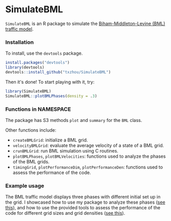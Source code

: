 # SimulateBML
`SimulateBML` is an R package to simulate the [Biham-Middleton-Levine (BML) traffic model](https://en.wikipedia.org/wiki/Biham%E2%80%93Middleton%E2%80%93Levine_traffic_model).

### Installation

To install, use the `devtools` package.

```R
install.packages("devtools")
library(devtools)
devtools::install_github("txzhou/SimulateBML")
```

Then it's done!
To start playing with it, try:
```R
library(SimulateBML)
SimulateBML::plotBMLPhases(density = .3)
```

### Functions in NAMESPACE

The package has S3 methods `plot` and `summary` for the `BML` class.

Other functions include:

* `createBMLGrid`: initialize a BML grid.
* `velocityBMLGrid`: evaluate the average velocity of a state of a BML grid.
* `crunBMLGrid`: run BML simulation using C routines.
* `plotBMLPhases`, `plotBMLVelocities`: functions used to analyze the phases of the BML grids.
* `timingGrid`, `plotPerformanceDim`, `plotPerformanceDen`: functions used to assess the performance of the code.

### Example usage

The BML traffic model displays three phases with different initial set up in the grid.
I showcased how to use my package to analyze these phases ([see this](./vignettes/Phases.pdf)), and how to use the provided tools to assess the performance of the code for different grid sizes and grid densities ([see this](./vignettes/Performance.pdf)).
